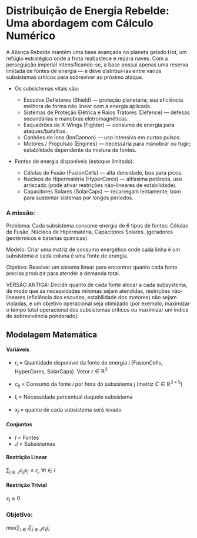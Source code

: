 # Distribuição de Energia Rebelde: Uma abordagem com Cálculo Numérico

A Aliança Rebelde mantém uma base avançada no planeta gelado Hot, um refúgio estratégico onde a frota reabastece e repara naves. Com a perseguição imperial intensificando-se, a base possui apenas uma reserva limitada de fontes de energia — e deve distribuí-las entre vários subsistemas críticos para sobreviver ao próximo ataque.

- Os subsistemas vitais são:

  - Escudos Defletores (Shield) — proteção planetária; sua eficiência melhora de forma não linear com a energia aplicada.
  - Sistemas de Proteção Elétrica e Raios Tratores (Defence) — defesas secundárias e manobras eletromagnéticas.
  - Esquadrões de X-Wings (Fighter) — consumo de energia para ataques/batalhas.
  - Canhões de Íons (IonCannon) — uso intensivo em curtos pulsos.
  - Motores / Propulsão (Engines) — necessária para manobrar ou fugir; estabilidade dependente da mistura de fontes.

- Fontes de energia disponíveis (estoque limitado):
  - Células de Fusão (FusionCells) — alta densidade, boa para picos.
  - Núcleos de Hipermatéria (HyperCores) — altíssima potência, uso arriscado (pode ativar restrições não-lineares de estabilidade).
  - Capacitores Solares (SolarCaps) — recarregam lentamente, bom para sustentar sistemas por longos períodos.

### A missão:

Problema: Cada subsistema consome energia de 6 tipos de fontes: Células de Fusão, Núcleos de Hipermatéria, Capacitores Solares.          (geradores geotérmicos e baterias químicas).

Modelo: Criar uma matriz de consumo energético onde cada linha é um subsistema e cada coluna é uma fonte de energia.

Objetivo: Resolver um sistema linear para encontrar quanto cada fonte precisa produzir para atender a demanda total.


VERSÃO ANTIGA:
Decidir quanto de cada fonte alocar a cada subsystema, de modo que as necessidades mínimas sejam atendidas, restrições não-lineares (eficiência dos escudos, estabilidade dos motores) não sejam violadas, e um objetivo operacional seja otimizado (por exemplo, maximizar o tempo total operacional dos subsistemas críticos ou maximizar um índice de sobrevivência ponderado).

## Modelagem Matemática

#### Variáveis
- $r_i$ = Quantidade disponível da fonte de energia $i$ (FusionCells, HyperCores, SolarCaps). Vetor $r \in ℝ^{3}$
- $c_{ij}$ = Consumo da fonte $i$ por hora do subsistema $j$ (matriz $C \in ℝ^{3×5}$)
- $l_{i}$ = Necessidade percentual daquele subsistema

- $x_j$ = quanto de cada subsistema será levado

#### Conjuntos
- $I$ = Fontes
- $J$ = Subsistemas

#### Restrição Linear
$\sum_{j \in J} c_{ij} x_j \leq r_i , ~ \forall i \in I$

#### Restrição Trivial
$x_j \geq 0$

### Objetivo:

$max \sum_{i \in I}\sum_{j \in J} c_{ij} l_i$
